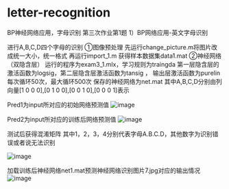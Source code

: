 # letter-recognition
BP神经网络应用，字母识别
第三次作业第1题
1）BP网络应用-英文字母识别

进行A,B,C,D四个字母的识别
①图像预处理
先运行change_picture.m将图片改成统一大小，统一格式
再运行import_1.m 获得样本数据集data1.mat
②神经网络（双隐含层）
运行的程序为exam3_1.mlx，学习规则为traingda
第一层隐含层的激活函数为logsig，第二层隐含层激活函数为tansig ，
输出层激活函数为purelin 
每次循环50次，最大循环500次
保存的神经网络为net.mat
其中A,B,C,D分别由列向量[1 0 0 0],[0 1 0 0],[0 0 1 0],[0 0 0 1]表示

Pred1为input所对应的初始网络预测值
![image](https://user-images.githubusercontent.com/92127845/160222023-350225c2-7eb7-434e-957d-647649049185.png)

Pred2为input所对应的训练后网络预测值
![image](https://user-images.githubusercontent.com/92127845/160222024-ae4075fd-c868-4c7d-b110-42ba91d67aba.png)

测试后获得混淆矩阵
其中1，2，3，4分别代表字母A.B.C.D，其他数字为识别错误或者说无法识别



![image](https://user-images.githubusercontent.com/92127845/160222029-02e76337-e96b-4934-b330-801863e9d986.png)



加载训练后神经网络net1.mat预测神经网络识别图片7.jpg对应的输出情况
![image](https://user-images.githubusercontent.com/92127845/160222030-4247eccf-32b4-4790-93bf-2c262b8bc3c1.png)

